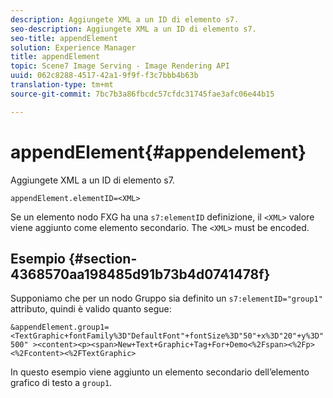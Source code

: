 ```yaml
---
description: Aggiungete XML a un ID di elemento s7.
seo-description: Aggiungete XML a un ID di elemento s7.
seo-title: appendElement
solution: Experience Manager
title: appendElement
topic: Scene7 Image Serving - Image Rendering API
uuid: 062c8288-4517-42a1-9f9f-f3c7bbb4b63b
translation-type: tm+mt
source-git-commit: 7bc7b3a86fbcdc57cfdc31745fae3afc06e44b15

---
```



# appendElement{#appendelement}

Aggiungete XML a un ID di elemento s7.

`appendElement.elementID=<XML>`

Se un elemento nodo FXG ha una `s7:elementID` definizione, il `<XML>` valore viene aggiunto come elemento secondario. The `<XML>` must be encoded.

## Esempio {#section-4368570aa198485d91b73b4d0741478f}

Supponiamo che per un nodo Gruppo sia definito un `s7:elementID="group1"` attributo, quindi è valido quanto segue:

`&appendElement.group1=<TextGraphic+fontFamily%3D"DefaultFont"+fontSize%3D"50"+x%3D"20"+y%3D"500" ><content><p><span>New+Text+Graphic+Tag+For+Demo<%2Fspan><%2Fp><%2Fcontent><%2FTextGraphic>`

In questo esempio viene aggiunto un elemento secondario dell’elemento grafico di testo a `group1`.
